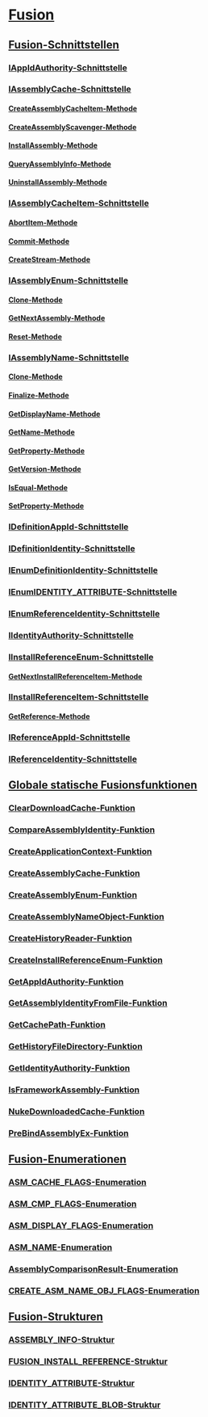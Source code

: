 # [Fusion](index.md)
## [Fusion-Schnittstellen](fusion-interfaces.md)
### [IAppIdAuthority-Schnittstelle](iappidauthority-interface.md)
### [IAssemblyCache-Schnittstelle](iassemblycache-interface.md)
#### [CreateAssemblyCacheItem-Methode](iassemblycache-createassemblycacheitem-method.md)
#### [CreateAssemblyScavenger-Methode](iassemblycache-createassemblyscavenger-method.md)
#### [InstallAssembly-Methode](iassemblycache-installassembly-method.md)
#### [QueryAssemblyInfo-Methode](iassemblycache-queryassemblyinfo-method.md)
#### [UninstallAssembly-Methode](iassemblycache-uninstallassembly-method.md)
### [IAssemblyCacheItem-Schnittstelle](iassemblycacheitem-interface.md)
#### [AbortItem-Methode](iassemblycacheitem-abortitem-method.md)
#### [Commit-Methode](iassemblycacheitem-commit-method.md)
#### [CreateStream-Methode](iassemblycacheitem-createstream-method.md)
### [IAssemblyEnum-Schnittstelle](iassemblyenum-interface.md)
#### [Clone-Methode](iassemblyenum-clone-method.md)
#### [GetNextAssembly-Methode](iassemblyenum-getnextassembly-method.md)
#### [Reset-Methode](iassemblyenum-reset-method.md)
### [IAssemblyName-Schnittstelle](iassemblyname-interface.md)
#### [Clone-Methode](iassemblyname-clone-method.md)
#### [Finalize-Methode](iassemblyname-finalize-method.md)
#### [GetDisplayName-Methode](iassemblyname-getdisplayname-method.md)
#### [GetName-Methode](iassemblyname-getname-method.md)
#### [GetProperty-Methode](iassemblyname-getproperty-method.md)
#### [GetVersion-Methode](iassemblyname-getversion-method.md)
#### [IsEqual-Methode](iassemblyname-isequal-method.md)
#### [SetProperty-Methode](iassemblyname-setproperty-method.md)
### [IDefinitionAppId-Schnittstelle](idefinitionappid-interface.md)
### [IDefinitionIdentity-Schnittstelle](idefinitionidentity-interface.md)
### [IEnumDefinitionIdentity-Schnittstelle](ienumdefinitionidentity-interface.md)
### [IEnumIDENTITY_ATTRIBUTE-Schnittstelle](ienumidentity-attribute-interface.md)
### [IEnumReferenceIdentity-Schnittstelle](ienumreferenceidentity-interface.md)
### [IIdentityAuthority-Schnittstelle](iidentityauthority-interface.md)
### [IInstallReferenceEnum-Schnittstelle](iinstallreferenceenum-interface.md)
#### [GetNextInstallReferenceItem-Methode](iinstallreferenceenum-getnextinstallreferenceitem-method.md)
### [IInstallReferenceItem-Schnittstelle](iinstallreferenceitem-interface.md)
#### [GetReference-Methode](iinstallreferenceitem-getreference-method.md)
### [IReferenceAppId-Schnittstelle](ireferenceappid-interface.md)
### [IReferenceIdentity-Schnittstelle](ireferenceidentity-interface.md)
## [Globale statische Fusionsfunktionen](fusion-global-static-functions.md)
### [ClearDownloadCache-Funktion](cleardownloadcache-function.md)
### [CompareAssemblyIdentity-Funktion](compareassemblyidentity-function.md)
### [CreateApplicationContext-Funktion](createapplicationcontext-function.md)
### [CreateAssemblyCache-Funktion](createassemblycache-function.md)
### [CreateAssemblyEnum-Funktion](createassemblyenum-function.md)
### [CreateAssemblyNameObject-Funktion](createassemblynameobject-function.md)
### [CreateHistoryReader-Funktion](createhistoryreader-function.md)
### [CreateInstallReferenceEnum-Funktion](createinstallreferenceenum-function.md)
### [GetAppIdAuthority-Funktion](getappidauthority-function.md)
### [GetAssemblyIdentityFromFile-Funktion](getassemblyidentityfromfile-function.md)
### [GetCachePath-Funktion](getcachepath-function.md)
### [GetHistoryFileDirectory-Funktion](gethistoryfiledirectory-function.md)
### [GetIdentityAuthority-Funktion](getidentityauthority-function.md)
### [IsFrameworkAssembly-Funktion](isframeworkassembly-function.md)
### [NukeDownloadedCache-Funktion](nukedownloadedcache-function.md)
### [PreBindAssemblyEx-Funktion](prebindassemblyex-function.md)
## [Fusion-Enumerationen](fusion-enumerations.md)
### [ASM_CACHE_FLAGS-Enumeration](asm-cache-flags-enumeration.md)
### [ASM_CMP_FLAGS-Enumeration](asm-cmp-flags-enumeration.md)
### [ASM_DISPLAY_FLAGS-Enumeration](asm-display-flags-enumeration.md)
### [ASM_NAME-Enumeration](asm-name-enumeration.md)
### [AssemblyComparisonResult-Enumeration](assemblycomparisonresult-enumeration.md)
### [CREATE_ASM_NAME_OBJ_FLAGS-Enumeration](create-asm-name-obj-flags-enumeration.md)
## [Fusion-Strukturen](fusion-structures.md)
### [ASSEMBLY_INFO-Struktur](assembly-info-structure.md)
### [FUSION_INSTALL_REFERENCE-Struktur](fusion-install-reference-structure.md)
### [IDENTITY_ATTRIBUTE-Struktur](identity-attribute-structure.md)
### [IDENTITY_ATTRIBUTE_BLOB-Struktur](identity-attribute-blob-structure.md)

